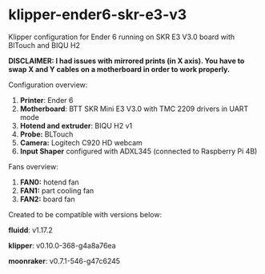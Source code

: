# klipper-ender6-skr-e3-v3
Klipper configuration for Ender 6 running on SKR E3 V3.0 board with BlTouch and BIQU H2

**DISCLAIMER: I had issues with mirrored prints (in X axis). You have to swap X and Y cables on a motherboard in order to work properly.**

Configuration overview:
1. **Printer**: Ender 6
2. **Motherboard**: BTT SKR Mini E3 V3.0 with TMC 2209 drivers in UART mode
3. **Hotend and extruder**: BIQU H2 v1
4. **Probe:** BLTouch
5. **Camera:** Logitech C920 HD webcam
6. **Input Shaper** configured with ADXL345 (connected to Raspberry Pi 4B)


Fans overview:

1. **FAN0:** hotend fan
2. **FAN1:** part cooling fan
3. **FAN2:** board fan



Created to be compatible with versions below:

**fluidd**: v1.17.2

**klipper**: v0.10.0-368-g4a8a76ea

**moonraker**: v0.7.1-546-g47c6245
